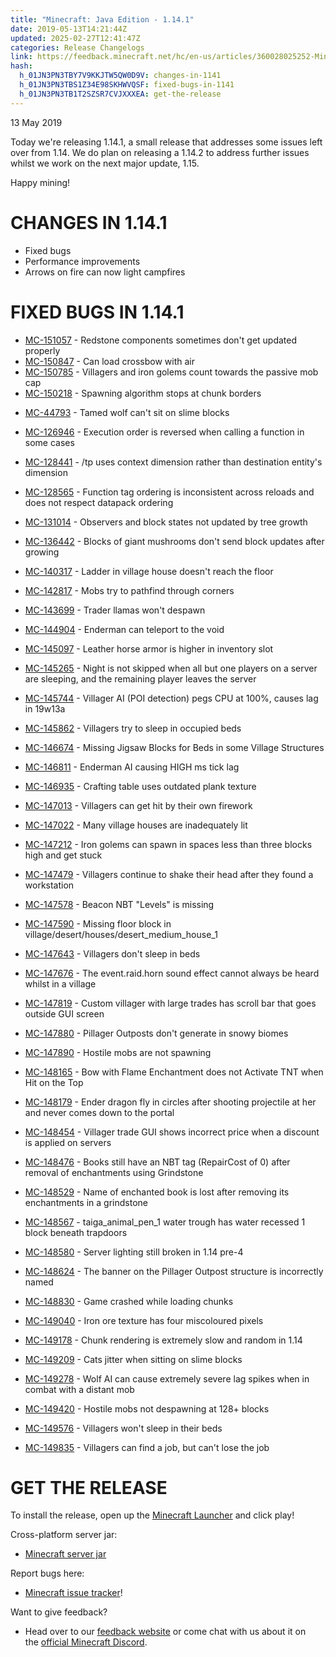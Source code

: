 ```yaml
---
title: "Minecraft: Java Edition - 1.14.1"
date: 2019-05-13T14:21:44Z
updated: 2025-02-27T12:41:47Z
categories: Release Changelogs
link: https://feedback.minecraft.net/hc/en-us/articles/360028025252-Minecraft-Java-Edition-1-14-1
hash:
  h_01JN3PN3TBY7V9KKJTW5QW0D9V: changes-in-1141
  h_01JN3PN3TBS1Z34E98SKHWVQSF: fixed-bugs-in-1141
  h_01JN3PN3TB1T2SZSR7CVJXXXEA: get-the-release
---
```


13 May 2019

Today we're releasing 1.14.1, a small release that addresses some issues left over from 1.14. We do plan on releasing a 1.14.2 to address further issues whilst we work on the next major update, 1.15.  
  
Happy mining!

# CHANGES IN 1.14.1

- Fixed bugs
- Performance improvements
- Arrows on fire can now light campfires

# FIXED BUGS IN 1.14.1

- [MC-151057](https://bugs.mojang.com/browse/MC-151057) - Redstone components sometimes don't get updated properly
- [MC-150847](https://bugs.mojang.com/browse/MC-150847) - Can load crossbow with air
- [MC-150785](https://bugs.mojang.com/browse/MC-150785) - Villagers and iron golems count towards the passive mob cap
- [MC-150218](https://bugs.mojang.com/browse/MC-150218) - Spawning algorithm stops at chunk borders

<!-- -->

- [MC-44793](https://bugs.mojang.com/browse/MC-44793) - Tamed wolf can't sit on slime blocks

- [MC-126946](https://bugs.mojang.com/browse/MC-126946) - Execution order is reversed when calling a function in some cases

- [MC-128441](https://bugs.mojang.com/browse/MC-128441) - /tp uses context dimension rather than destination entity's dimension

- [MC-128565](https://bugs.mojang.com/browse/MC-128565) - Function tag ordering is inconsistent across reloads and does not respect datapack ordering

- [MC-131014](https://bugs.mojang.com/browse/MC-131014) - Observers and block states not updated by tree growth

- [MC-136442](https://bugs.mojang.com/browse/MC-136442) - Blocks of giant mushrooms don't send block updates after growing

- [MC-140317](https://bugs.mojang.com/browse/MC-140317) - Ladder in village house doesn't reach the floor

- [MC-142817](https://bugs.mojang.com/browse/MC-142817) - Mobs try to pathfind through corners

- [MC-143699](https://bugs.mojang.com/browse/MC-143699) - Trader llamas won't despawn

- [MC-144904](https://bugs.mojang.com/browse/MC-144904) - Enderman can teleport to the void

- [MC-145097](https://bugs.mojang.com/browse/MC-145097) - Leather horse armor is higher in inventory slot

- [MC-145265](https://bugs.mojang.com/browse/MC-145265) - Night is not skipped when all but one players on a server are sleeping, and the remaining player leaves the server

- [MC-145744](https://bugs.mojang.com/browse/MC-145744) - Villager AI (POI detection) pegs CPU at 100%, causes lag in 19w13a

- [MC-145862](https://bugs.mojang.com/browse/MC-145862) - Villagers try to sleep in occupied beds

- [MC-146674](https://bugs.mojang.com/browse/MC-146674) - Missing Jigsaw Blocks for Beds in some Village Structures

- [MC-146811](https://bugs.mojang.com/browse/MC-146811) - Enderman AI causing HIGH ms tick lag

- [MC-146935](https://bugs.mojang.com/browse/MC-146935) - Crafting table uses outdated plank texture

- [MC-147013](https://bugs.mojang.com/browse/MC-147013) - Villagers can get hit by their own firework

- [MC-147022](https://bugs.mojang.com/browse/MC-147022) - Many village houses are inadequately lit

- [MC-147212](https://bugs.mojang.com/browse/MC-147212) - Iron golems can spawn in spaces less than three blocks high and get stuck

- [MC-147479](https://bugs.mojang.com/browse/MC-147479) - Villagers continue to shake their head after they found a workstation

- [MC-147578](https://bugs.mojang.com/browse/MC-147578) - Beacon NBT "Levels" is missing

- [MC-147590](https://bugs.mojang.com/browse/MC-147590) - Missing floor block in village/desert/houses/desert_medium_house_1

- [MC-147643](https://bugs.mojang.com/browse/MC-147643) - Villagers don't sleep in beds

- [MC-147676](https://bugs.mojang.com/browse/MC-147676) - The event.raid.horn sound effect cannot always be heard whilst in a village

- [MC-147819](https://bugs.mojang.com/browse/MC-147819) - Custom villager with large trades has scroll bar that goes outside GUI screen

- [MC-147880](https://bugs.mojang.com/browse/MC-147880) - Pillager Outposts don't generate in snowy biomes

- [MC-147890](https://bugs.mojang.com/browse/MC-147890) - Hostile mobs are not spawning

- [MC-148165](https://bugs.mojang.com/browse/MC-148165) - Bow with Flame Enchantment does not Activate TNT when Hit on the Top

- [MC-148179](https://bugs.mojang.com/browse/MC-148179) - Ender dragon fly in circles after shooting projectile at her and never comes down to the portal

- [MC-148454](https://bugs.mojang.com/browse/MC-148454) - Villager trade GUI shows incorrect price when a discount is applied on servers

- [MC-148476](https://bugs.mojang.com/browse/MC-148476) - Books still have an NBT tag (RepairCost of 0) after removal of enchantments using Grindstone

- [MC-148529](https://bugs.mojang.com/browse/MC-148529) - Name of enchanted book is lost after removing its enchantments in a grindstone

- [MC-148567](https://bugs.mojang.com/browse/MC-148567) - taiga_animal_pen_1 water trough has water recessed 1 block beneath trapdoors

- [MC-148580](https://bugs.mojang.com/browse/MC-148580) - Server lighting still broken in 1.14 pre-4

- [MC-148624](https://bugs.mojang.com/browse/MC-148624) - The banner on the Pillager Outpost structure is incorrectly named

- [MC-148830](https://bugs.mojang.com/browse/MC-148830) - Game crashed while loading chunks

- [MC-149040](https://bugs.mojang.com/browse/MC-149040) - Iron ore texture has four miscoloured pixels

- [MC-149178](https://bugs.mojang.com/browse/MC-149178) - Chunk rendering is extremely slow and random in 1.14

- [MC-149209](https://bugs.mojang.com/browse/MC-149209) - Cats jitter when sitting on slime blocks

- [MC-149278](https://bugs.mojang.com/browse/MC-149278) - Wolf AI can cause extremely severe lag spikes when in combat with a distant mob

- [MC-149420](https://bugs.mojang.com/browse/MC-149420) - Hostile mobs not despawning at 128+ blocks

- [MC-149576](https://bugs.mojang.com/browse/MC-149576) - Villagers won't sleep in their beds

- [MC-149835](https://bugs.mojang.com/browse/MC-149835) - Villagers can find a job, but can't lose the job

# GET THE RELEASE

To install the release, open up the [Minecraft Launcher](https://www.minecraft.net/download) and click play!

Cross-platform server jar:

- [Minecraft server jar](https://launcher.mojang.com/v1/objects/ed76d597a44c5266be2a7fcd77a8270f1f0bc118/server.jar)

Report bugs here:

- [Minecraft issue tracker](https://bugs.mojang.com/browse/MC)!

Want to give feedback?

- Head over to our [feedback website](https://aka.ms/snapshotfeedback) or come chat with us about it on the [official Minecraft Discord](https://discord.gg/Minecraft).
